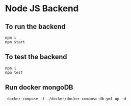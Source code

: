 # Node JS Backend

## To run the backend
``` shell
npm i
npm start
```

## To test the backend

```shell
npm i
npm test
```

## Run docker mongoDB
```shell
 docker-compose -f ./docker/docker-compose-db.yml up -d 
 ```